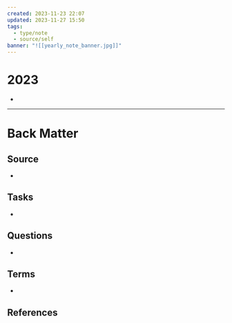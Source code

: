 ```yaml
---
created: 2023-11-23 22:07
updated: 2023-11-27 15:50
tags:
  - type/note
  - source/self
banner: "![[yearly_note_banner.jpg]]"
---
```

# 2023

- 

---
# Back Matter
## Source
<!-- Always keep a link to the source. --> 
- 

## Tasks
<!-- What remains to be done with this note? --> 
- 

## Questions
<!-- What remains for you to consider? --> 
- 

## Terms
<!-- Links to definition pages -->
- 

## References
<!-- Links to pages not referenced in the content -->